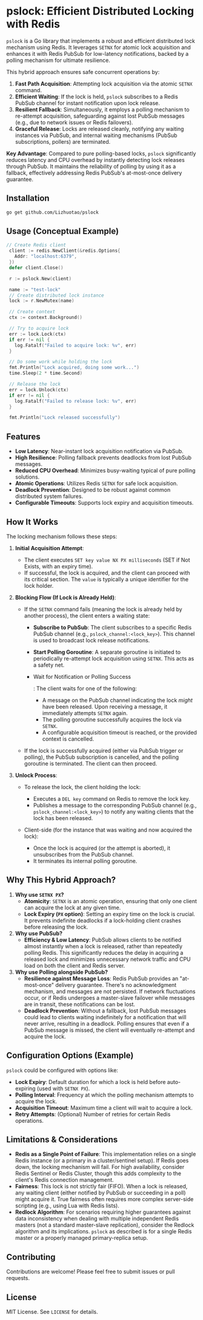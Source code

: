 # pslock: Efficient Distributed Locking with Redis
   
   `pslock` is a Go library that implements a robust and efficient distributed lock mechanism using Redis. It leverages `SETNX` for atomic lock acquisition and enhances it with Redis PubSub for low-latency notifications, backed by a polling mechanism for ultimate resilience.
   
   This hybrid approach ensures safe concurrent operations by:
   
   1. **Fast Path Acquisition**: Attempting lock acquisition via the atomic `SETNX` command.
   2. **Efficient Waiting**: If the lock is held, `pslock` subscribes to a Redis PubSub channel for instant notification upon lock release.
   3. **Resilient Fallback**: Simultaneously, it employs a polling mechanism to re-attempt acquisition, safeguarding against lost PubSub messages (e.g., due to network issues or Redis failovers).
   4. **Graceful Release**: Locks are released cleanly, notifying any waiting instances via PubSub, and internal waiting mechanisms (PubSub subscriptions, pollers) are terminated.
   
   **Key Advantage**: Compared to pure polling-based locks, `pslock` significantly reduces latency and CPU overhead by instantly detecting lock releases through PubSub. It maintains the reliability of polling by using it as a fallback, effectively addressing Redis PubSub's at-most-once delivery guarantee.

   ## Installation
   
   ```bash
   go get github.com/Lizhuotao/pslock
   ```
    
  ## Usage (Conceptual Example)
   ```go
   // Create Redis client
    client := redis.NewClient(&redis.Options{
      Addr: "localhost:6379",
    })
    defer client.Close()

    r := pslock.New(client)

    name := "test-lock"
    // Create distributed lock instance
    lock := r.NewMutex(name)

    // Create context
    ctx := context.Background()

    // Try to acquire lock
    err := lock.Lock(ctx)
    if err != nil {
      log.Fatalf("Failed to acquire lock: %v", err)
    }

    // Do some work while holding the lock
    fmt.Println("Lock acquired, doing some work...")
    time.Sleep(2 * time.Second)

    // Release the lock
    err = lock.Unlock(ctx)
    if err != nil {
      log.Fatalf("Failed to release lock: %v", err)
    }

    fmt.Println("Lock released successfully")
   ```


   ## Features
   
   - **Low Latency**: Near-instant lock acquisition notification via PubSub.
   - **High Resilience**: Polling fallback prevents deadlocks from lost PubSub messages.
   - **Reduced CPU Overhead**: Minimizes busy-waiting typical of pure polling solutions.
   - **Atomic Operations**: Utilizes Redis `SETNX` for safe lock acquisition.
   - **Deadlock Prevention**: Designed to be robust against common distributed system failures.
   - **Configurable Timeouts**: Supports lock expiry and acquisition timeouts.
   
   ## How It Works
   
   The locking mechanism follows these steps:
   
   1. **Initial Acquisition Attempt**:
   
      - The client executes `SET key value NX PX milliseconds` (SET if Not Exists, with an expiry time).
      - If successful, the lock is acquired, and the client can proceed with its critical section. The `value` is typically a unique identifier for the lock holder.
   
   2. **Blocking Flow (If Lock is Already Held)**:
   
      - If the `SETNX` command fails (meaning the lock is already held by another process), the client enters a waiting state:

   
        - **Subscribe to PubSub**: The client subscribes to a specific Redis PubSub channel (e.g., `pslock_channel:<lock_key>`). This channel is used to broadcast lock release notifications.
   
        - **Start Polling Goroutine**: A separate goroutine is initiated to periodically re-attempt lock acquisition using `SETNX`. This acts as a safety net.
   
        - Wait for Notification or Polling Success
   
          : The client waits for one of the following:
   
          - A message on the PubSub channel indicating the lock *might* have been released. Upon receiving a message, it immediately attempts `SETNX` again.
          - The polling goroutine successfully acquires the lock via `SETNX`.
          - A configurable acquisition timeout is reached, or the provided context is cancelled.
   
      - If the lock is successfully acquired (either via PubSub trigger or polling), the PubSub subscription is cancelled, and the polling goroutine is terminated. The client can then proceed.
   
   3. **Unlock Process**:
   
      - To release the lock, the client holding the lock:
   
        - Executes a `DEL key` command on Redis to remove the lock key.
        - Publishes a message to the corresponding PubSub channel (e.g., `pslock_channel:<lock_key>`) to notify any waiting clients that the lock has been released.
   
      - Client-side (for the instance that was waiting and now acquired the lock):
        - Once the lock is acquired (or the attempt is aborted), it unsubscribes from the PubSub channel.
        - It terminates its internal polling goroutine.
   
   ## Why This Hybrid Approach?
   
   1. **Why use `SETNX PX`?**
      - **Atomicity**: `SETNX` is an atomic operation, ensuring that only one client can acquire the lock at any given time.
      - **Lock Expiry (`PX` option)**: Setting an expiry time on the lock is crucial. It prevents indefinite deadlocks if a lock-holding client crashes before releasing the lock.
   2. **Why use PubSub?**
      - **Efficiency & Low Latency**: PubSub allows clients to be notified almost instantly when a lock is released, rather than repeatedly polling Redis. This significantly reduces the delay in acquiring a released lock and minimizes unnecessary network traffic and CPU load on both the client and Redis server.
   3. **Why use Polling alongside PubSub?**
      - **Resilience against Message Loss**: Redis PubSub provides an "at-most-once" delivery guarantee. There's no acknowledgment mechanism, and messages are not persisted. If network fluctuations occur, or if Redis undergoes a master-slave failover while messages are in transit, these notifications can be lost.
      - **Deadlock Prevention**: Without a fallback, lost PubSub messages could lead to clients waiting indefinitely for a notification that will never arrive, resulting in a deadlock. Polling ensures that even if a PubSub message is missed, the client will eventually re-attempt and acquire the lock.



   
   ## Configuration Options (Example)
   
   `pslock` could be configured with options like:
   
   - **Lock Expiry**: Default duration for which a lock is held before auto-expiring (used with `SETNX PX`).
   - **Polling Interval**: Frequency at which the polling mechanism attempts to acquire the lock.
   - **Acquisition Timeout**: Maximum time a client will wait to acquire a lock.
   - **Retry Attempts**: (Optional) Number of retries for certain Redis operations.
   
   ## Limitations & Considerations
   
   - **Redis as a Single Point of Failure**: This implementation relies on a single Redis instance (or a primary in a cluster/sentinel setup). If Redis goes down, the locking mechanism will fail. For high availability, consider Redis Sentinel or Redis Cluster, though this adds complexity to the client's Redis connection management.
   - **Fairness**: This lock is not strictly fair (FIFO). When a lock is released, any waiting client (either notified by PubSub or succeeding in a poll) might acquire it. True fairness often requires more complex server-side scripting (e.g., using Lua with Redis lists).
   - **Redlock Algorithm**: For scenarios requiring higher guarantees against data inconsistency when dealing with multiple independent Redis masters (not a standard master-slave replication), consider the Redlock algorithm and its implications. `pslock` as described is for a single Redis master or a properly managed primary-replica setup.
   
   ## Contributing
   
   Contributions are welcome! Please feel free to submit issues or pull requests.
   
   ## License
   
   MIT License. See `LICENSE` for details.